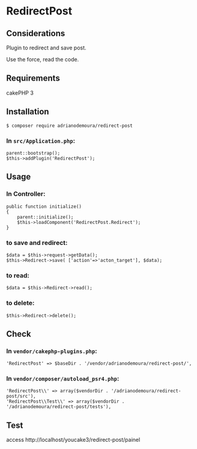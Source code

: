 # RedirectPost

## Considerations
Plugin to redirect and save post.

Use the force, read the code.

## Requirements

cakePHP 3

## Installation
```
$ composer require adrianodemoura/redirect-post
```
### In `src/Application.php`:

```
parent::bootstrap();
$this->addPlugin('RedirectPost');
```

## Usage

### In Controller:

```
public function initialize()
{
    parent::initialize();
    $this->loadComponent('RedirectPost.Redirect');
}
```

### to save and redirect:
```
$data = $this->request->getData();
$this->Redirect->save( ['action'=>'acton_target'], $data);
```

### to read:
``` 
$data = $this->Redirect->read();
```

### to delete:
```
$this->Redirect->delete();
```

## Check

### In `vendor/cakephp-plugins.php`:
```
'RedirectPost' => $baseDir . '/vendor/adrianodemoura/redirect-post/',
```

### In `vendor/composer/autoload_psr4.php`:
```
'RedirectPost\\' => array($vendorDir . '/adrianodemoura/redirect-post/src'),
'RedirectPost\\Test\\' => array($vendorDir . '/adrianodemoura/redirect-post/tests'),
```

## Test

access http://localhost/youcake3/redirect-post/painel

